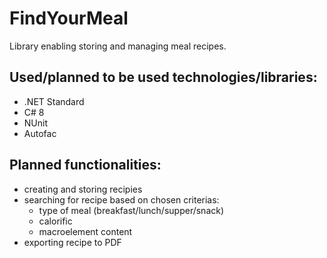 # FindYourMeal
Library enabling storing and managing meal recipes.

## Used/planned to be used technologies/libraries: ##
 - .NET Standard
 - C# 8
 - NUnit
 - Autofac
 
## Planned functionalities: ##
 - creating and storing recipies
 - searching for recipe based on chosen criterias:
    - type of meal (breakfast/lunch/supper/snack)
    - calorific
    - macroelement content
 - exporting recipe to PDF
